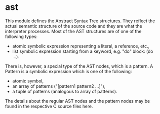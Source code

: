 ast
===

This module defines the Abstract Syntax Tree structures.
They reflect the actual semantic structure of the source code and they are what the interpreter processes.
Most of the AST structures are of one of the following types:
 * atomic symbolic expression representing a literal, a reference, etc.,
 * list symbolic expression starting from a keyword, e.g. "do" block: (do ...).

There is, however, a special type of the AST nodes, which is a pattern.
A Pattern is a symbolic expression which is one of the following:
 * atomic symbol,
 * an array of patterns ("[pattern1 pattern2 ...]"),
 * a tuple of patterns (analogous to array of patterns).

The details about the regular AST nodes and the pattern nodes may be found in the respective C source files here.
